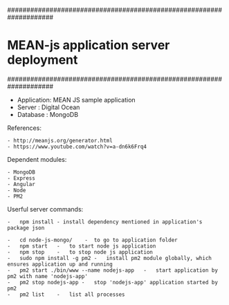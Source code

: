 ####################################################################
# MEAN-js application server deployment
####################################################################

- Application: MEAN JS sample application
- Server : Digital Ocean
- Database : MongoDB


References:

	- http://meanjs.org/generator.html
	- https://www.youtube.com/watch?v=a-dn6k6Frq4

Dependent modules:

	- MongoDB
	- Express
	- Angular	
	- Node
	- PM2
	
	
Userful server commands:

	-	npm install - install dependency mentioned in application's package json

	-	cd node-js-mongo/    -  to go to application folder
	-	npm start	-	to start node js application
	-	npm stop	- 	to stop node js application
	-	sudo npm install -g pm2	-	install pm2 module globally, which ensures application up and running
	-	pm2 start ./bin/www --name nodejs-app	-	start application by pm2 with name 'nodejs-app'
	-	pm2 stop nodejs-app	-	stop 'nodejs-app' application started by pm2
	-	pm2 list	-	list all processes
	


